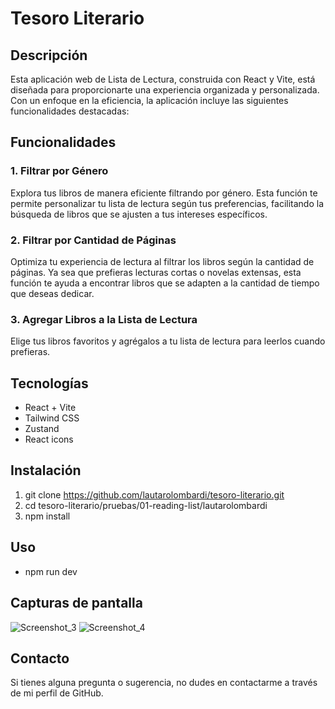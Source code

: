 # Tesoro Literario

## Descripción

Esta aplicación web de Lista de Lectura, construida con React y Vite, está diseñada para proporcionarte una experiencia organizada y personalizada. Con un enfoque en la eficiencia, la aplicación incluye las siguientes funcionalidades destacadas:

## Funcionalidades

### 1. Filtrar por Género
Explora tus libros de manera eficiente filtrando por género. Esta función te permite personalizar tu lista de lectura según tus preferencias, facilitando la búsqueda de libros que se ajusten a tus intereses específicos.

### 2. Filtrar por Cantidad de Páginas
Optimiza tu experiencia de lectura al filtrar los libros según la cantidad de páginas. Ya sea que prefieras lecturas cortas o novelas extensas, esta función te ayuda a encontrar libros que se adapten a la cantidad de tiempo que deseas dedicar.

### 3. Agregar Libros a la Lista de Lectura
Elige tus libros favoritos y agrégalos a tu lista de lectura para leerlos cuando prefieras.

## Tecnologías

- React + Vite
- Tailwind CSS
- Zustand
- React icons

## Instalación

1. git clone https://github.com/lautarolombardi/tesoro-literario.git
2. cd tesoro-literario/pruebas/01-reading-list/lautarolombardi
3. npm install

## Uso

- npm run dev

## Capturas de pantalla
![Screenshot_3](https://github.com/lautarolombardi/tesoro-literario/assets/79491042/4042550f-67d8-4c70-b382-011acc2e4f83)
![Screenshot_4](https://github.com/lautarolombardi/tesoro-literario/assets/79491042/de130c1c-7583-450f-88c6-69cdc494ba55)

## Contacto

Si tienes alguna pregunta o sugerencia, no dudes en contactarme a través de mi perfil de GitHub.

